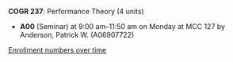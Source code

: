 **COGR 237**: Performance Theory (4 units)

- **A00** (Seminar) at 9:00 am–11:50 am on Monday at MCC 127 by Anderson, Patrick W. (A06907722)

[Enrollment numbers over time](./COGR237.tsv)
